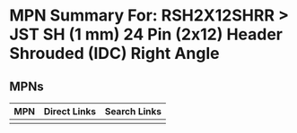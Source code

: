 



# MPN Summary For: RSH2X12SHRR > JST SH (1 mm) 24 Pin (2x12) Header Shrouded (IDC) Right Angle

## MPNs
  

|MPN|Direct Links|Search Links|
| :--- | :--- | :--- |
||||
